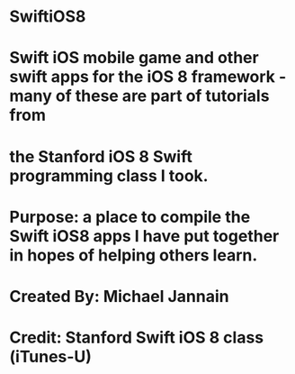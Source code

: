 # SwiftiOS8
#
# Swift iOS mobile game and other swift apps for the iOS 8  framework - many of these are part of tutorials from
# the Stanford iOS 8 Swift programming class I took.
#
# Purpose: a place to compile the Swift iOS8 apps I have put together in hopes of helping others learn.
#
# Created By: Michael Jannain
# Credit: Stanford Swift iOS 8 class (iTunes-U)
#
#